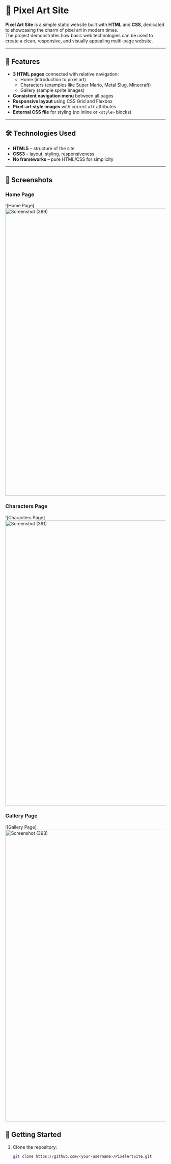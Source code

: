 # 🎨 Pixel Art Site

**Pixel Art Site** is a simple static website built with **HTML** and **CSS**, dedicated to showcasing the charm of pixel art in modern times.  
The project demonstrates how basic web technologies can be used to create a clean, responsive, and visually appealing multi-page website.

---

## 🌟 Features
- **3 HTML pages** connected with relative navigation:
  - Home (introduction to pixel art)
  - Characters (examples like Super Mario, Metal Slug, Minecraft)
  - Gallery (sample sprite images)
- **Consistent navigation menu** between all pages  
- **Responsive layout** using CSS Grid and Flexbox  
- **Pixel-art style images** with correct `alt` attributes  
- **External CSS file** for styling (no inline or `<style>` blocks)  

---

## 🛠️ Technologies Used
- **HTML5** – structure of the site  
- **CSS3** – layout, styling, responsiveness  
- **No frameworks** – pure HTML/CSS for simplicity  

---
## 📸 Screenshots

### Home Page
![Home Page]<img width="1890" height="901" alt="Screenshot (389)" src="https://github.com/user-attachments/assets/0732a297-61fa-4507-8c81-58bfe1571e94" />


### Characters Page
![Characters Page]<img width="1896" height="894" alt="Screenshot (391)" src="https://github.com/user-attachments/assets/33e6b063-90e7-4b26-b5df-07da3fb4efb0" />


### Gallery Page
![Gallery Page]<img width="1885" height="914" alt="Screenshot (393)" src="https://github.com/user-attachments/assets/e5ef7ef2-25d0-4892-a5bf-dbc1def938e7" />



## 🚀 Getting Started
1. Clone the repository:
   ```bash
   git clone https://github.com/<your-username>/PixelArtSite.git
